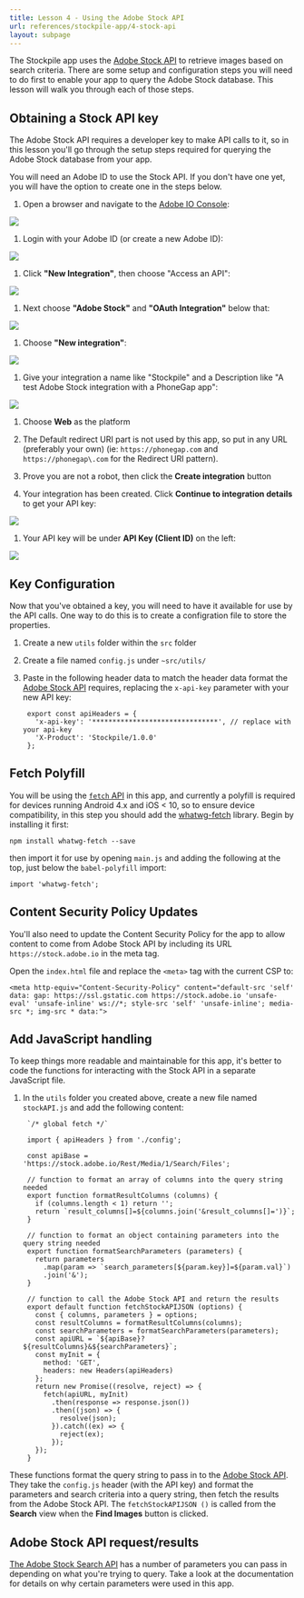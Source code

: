 ```yaml
---
title: Lesson 4 - Using the Adobe Stock API
url: references/stockpile-app/4-stock-api
layout: subpage
---
```

The Stockpile app uses the [Adobe Stock API](https://www.adobe.io/apis/creativecloud/stock/) to retrieve images based on search criteria. There are some setup and configuration steps you will need to do first to enable your app to query the Adobe Stock database. This lesson will walk you through each of those steps.

## Obtaining a Stock API key

The Adobe Stock API requires a developer key to make API calls to it, so in this lesson you'll go through the setup steps required for querying the Adobe Stock database from your app.

<div class="alert--tip">You will need an Adobe ID to use the Stock API. If you don't have one yet, you will have the option to create one in the steps below. </div>

1. Open a browser and navigate to the [Adobe IO Console](https://console.adobe.io/integrations):

  ![](/images/stockpile/stockapi/01-adobe-i0-console.png)

1. Login with your Adobe ID (or create a new Adobe ID):

  ![](/images/stockpile/stockapi/02-new-integrations.png)

1. Click **"New Integration"**, then choose "Access an API":

  ![](/images/stockpile/stockapi/03-access-an-api.png)

1. Next choose **"Adobe Stock"** and **"OAuth Integration"** below that:

  ![](/images/stockpile/stockapi/04-adobe-stock-oauth.png)

1. Choose **"New integration"**:

  ![](/images/stockpile/stockapi/05-create-new-integration.png)

1. Give your integration a name like "Stockpile" and a Description like "A test Adobe Stock integration with a PhoneGap app":

  ![](/images/stockpile/stockapi/06-create-new-integration-pt2.png)

1. Choose **Web** as the platform

1. The Default redirect URI part is not used by this app, so put in any URL (preferably your own) (ie: `https://phonegap.com` and `https://phonegap\.com` for the Redirect URI pattern).

1. Prove you are not a robot, then click the **Create integration** button

1. Your integration has been created. Click **Continue to integration details** to get your API key:

  ![](/images/stockpile/stockapi/07-integration-completed.png)

1. Your API key will be under **API Key (Client ID)** on the left:

 ![](/images/stockpile/stockapi/08-api-key.png)

## Key Configuration

Now that you've obtained a key, you will need to have it available for use by the API calls. One way to do this is to create a configration file to store the properties.

1. Create a new `utils` folder within the `src` folder
1. Create a file named `config.js` under `~src/utils/`
1. Paste in the following header data to match the header data format the [Adobe Stock API](https://www.adobe.io/apis/creativecloud/stock/docs/api/search.html) requires, replacing the `x-api-key` parameter with your new API key:

        export const apiHeaders = {
          'x-api-key': '*******************************', // replace with your api-key
          'X-Product': 'Stockpile/1.0.0'
        };

## Fetch Polyfill

You will be using the [`fetch` API](https://developer.mozilla.org/en-US/docs/Web/API/Fetch_API) in this app, and currently a polyfill is required for devices running Android 4.x and iOS < 10, so to ensure device compatibility, in this step you should add the [whatwg-fetch](https://github.github.io/fetch/) library. Begin by installing it first:

    npm install whatwg-fetch --save

   then import it for use by opening `main.js` and adding the following at the top, just below the `babel-polyfill` import:

    import 'whatwg-fetch';

## Content Security Policy Updates

You'll also need to update the Content Security Policy for the app to allow content to come from Adobe Stock API by including its URL `https://stock.adobe.io` in the meta tag.

  Open the `index.html` file and replace the `<meta>` tag with the current CSP to:

    <meta http-equiv="Content-Security-Policy" content="default-src 'self' data: gap: https://ssl.gstatic.com https://stock.adobe.io 'unsafe-eval' 'unsafe-inline' ws://*; style-src 'self' 'unsafe-inline'; media-src *; img-src * data:">

## Add JavaScript handling

To keep things more readable and maintainable for this app, it's better to code the functions for interacting with the Stock API in a separate JavaScript file.

1. In the `utils` folder you created above, create a new file named `stockAPI.js` and add the following content:

        `/* global fetch */`

        import { apiHeaders } from './config';

        const apiBase = 'https://stock.adobe.io/Rest/Media/1/Search/Files';

        // function to format an array of columns into the query string needed
        export function formatResultColumns (columns) {
          if (columns.length < 1) return '';
          return `result_columns[]=${columns.join('&result_columns[]=')}`;
        }

        // function to format an object containing parameters into the query string needed
        export function formatSearchParameters (parameters) {
          return parameters
            .map(param => `search_parameters[${param.key}]=${param.val}`)
            .join('&');
        }

        // function to call the Adobe Stock API and return the results
        export default function fetchStockAPIJSON (options) {
          const { columns, parameters } = options;
          const resultColumns = formatResultColumns(columns);
          const searchParameters = formatSearchParameters(parameters);
          const apiURL = `${apiBase}?${resultColumns}&${searchParameters}`;
          const myInit = {
            method: 'GET',
            headers: new Headers(apiHeaders)
          };
          return new Promise((resolve, reject) => {
            fetch(apiURL, myInit)
              .then(response => response.json())
              .then((json) => {
                resolve(json);
              }).catch((ex) => {
                reject(ex);
              });
          });
        }

These functions format the query string to pass in to the [Adobe Stock API](https://www.adobe.io/apis/creativecloud/stock/docs/api/search.html). They take the `config.js` header (with the API key) and format the parameters and search criteria into a query string, then fetch the results from the Adobe Stock API. The `fetchStockAPIJSON ()` is called from the **Search** view when the **Find Images** button is clicked.

## Adobe Stock API request/results

[The Adobe Stock Search API](https://www.adobe.io/apis/creativecloud/stock/docs/api/search.html) has a number of parameters you can pass in depending on what you're trying to query. Take a look at the documentation for details on why certain parameters were used in this app.
